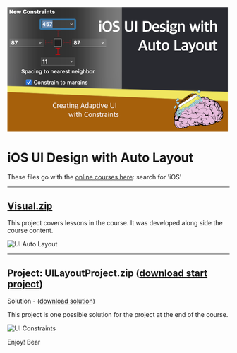 <img src="https://raw.githubusercontent.com/bearc0025/onlineCourses/main/UIAutoLayout/icon.png" alt="iOS UI Auto Layout" style="width:500px;"/>

# iOS UI Design with Auto Layout

These files go with the [online courses here](https://amzn.to/3p0yrZk): search for 'iOS'

<hr/>

## [Visual.zip](https://github.com/bearc0025/onlineCourses/raw/main/UIAutoLayout/Visual.zip)

This project covers lessons in the course. It was developed along side the course content.

<img src="https://s3.amazonaws.com/CAPS-SSE/soju/2919/8d02b3e6-b616-4112-b698-92176172b1ea/SOJU_IMAGE?versionId=pXT56_VmjTRd.Tii0GEeQLGBr.3IgsHq&X-Amz-Algorithm=AWS4-HMAC-SHA256&X-Amz-Date=20220810T162939Z&X-Amz-SignedHeaders=host&X-Amz-Expires=7200&X-Amz-Credential=AKIAWBV6LQ4QPLOTC37V%2F20220810%2Fus-east-1%2Fs3%2Faws4_request&X-Amz-Signature=eea268bcfa3911db08ee0cb5d54c0690bba704f66d4a7144ae226fcb1be558ec" alt="UI Auto Layout" style="width:400px;"/>

<hr/>

## Project: UILayoutProject.zip ([download start project](https://github.com/bearc0025/onlineCourses/blob/main/UIAutoLayout/UILayoutProject.zip))

Solution - ([download solution](https://github.com/bearc0025/onlineCourses/blob/main/UIAutoLayout/UILayoutProject_end.zip))

This project is one possible solution for the project at the end of the course. 

<img src="https://s3.amazonaws.com/CAPS-SSE/soju/ad36/38af3aac-a469-4244-89f0-8bfbcba4b05d/SOJU_IMAGE?versionId=Tez6wZGUYOjmHGV5Zbwy3sM3MHRLAs2A&X-Amz-Algorithm=AWS4-HMAC-SHA256&X-Amz-Date=20220810T163151Z&X-Amz-SignedHeaders=host&X-Amz-Expires=7200&X-Amz-Credential=AKIAWBV6LQ4QPLOTC37V%2F20220810%2Fus-east-1%2Fs3%2Faws4_request&X-Amz-Signature=77d1bb6e0fc4090c4c010227204b4e2a2a2439f1b083fb5aa68c2b30647cc9f7" alt="UI Constraints" style="width:400px;"/>

Enjoy!
Bear

